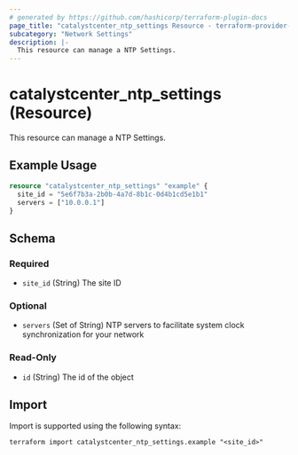 ```yaml
---
# generated by https://github.com/hashicorp/terraform-plugin-docs
page_title: "catalystcenter_ntp_settings Resource - terraform-provider-catalystcenter"
subcategory: "Network Settings"
description: |-
  This resource can manage a NTP Settings.
---
```


# catalystcenter_ntp_settings (Resource)

This resource can manage a NTP Settings.

## Example Usage

```terraform
resource "catalystcenter_ntp_settings" "example" {
  site_id = "5e6f7b3a-2b0b-4a7d-8b1c-0d4b1cd5e1b1"
  servers = ["10.0.0.1"]
}
```

<!-- schema generated by tfplugindocs -->
## Schema

### Required

- `site_id` (String) The site ID

### Optional

- `servers` (Set of String) NTP servers to facilitate system clock synchronization for your network

### Read-Only

- `id` (String) The id of the object

## Import

Import is supported using the following syntax:

```shell
terraform import catalystcenter_ntp_settings.example "<site_id>"
```
